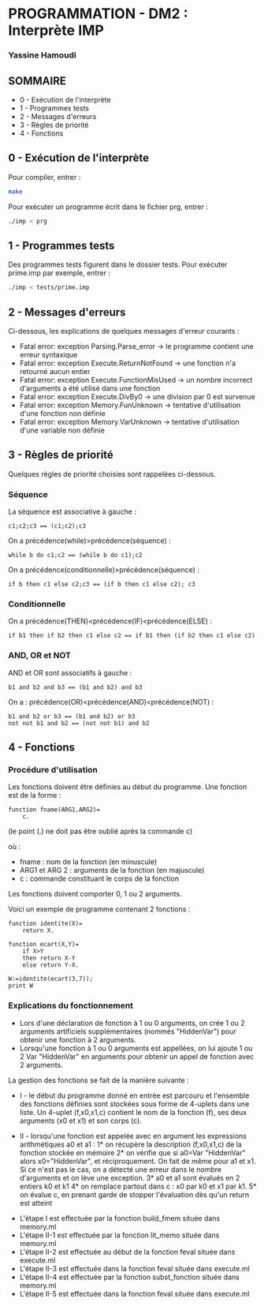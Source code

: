 PROGRAMMATION - DM2 : Interprète IMP
====================================

### Yassine Hamoudi

## SOMMAIRE

 * 0 - Exécution de l'interprète
 * 1 - Programmes tests
 * 2 - Messages d'erreurs
 * 3 - Règles de priorité
 * 4 - Fonctions


0 - Exécution de l'interprète
-----------------------------------------------------

Pour compiler, entrer :
```bash
make
```

Pour exécuter un programme écrit dans le fichier prg, entrer : 
```bash
./imp < prg
```


1 - Programmes tests
-----------------------------------------------------

Des programmes tests figurent dans le dossier tests. Pour exécuter prime.imp par exemple, entrer : 
```bash
./imp < tests/prime.imp
```


2 - Messages d'erreurs
-----------------------------------------------------

Ci-dessous, les explications de quelques messages d'erreur courants : 

 - Fatal error: exception Parsing.Parse_error     -> le programme contient une erreur syntaxique
 - Fatal error: exception Execute.ReturnNotFound  -> une fonction n'a retourné aucun entier
 - Fatal error: exception Execute.FunctionMisUsed -> un nombre incorrect d'arguments a été utilisé dans une fonction
 - Fatal error: exception Execute.DivBy0          -> une division par 0 est survenue
 - Fatal error: exception Memory.FunUnknown	      -> tentative d'utilisation d'une fonction non définie
 - Fatal error: exception Memory.VarUnknown	      -> tentative d'utilisation d'une variable non définie


3 - Règles de priorité
-----------------------------------------------------

Quelques règles de priorité choisies sont rappelées ci-dessous.

### Séquence

La séquence est associative à gauche : 
```
c1;c2;c3 == (c1;c2);c3
```

On a précédence(while)>précédence(séquence) : 
```
while b do c1;c2 == (while b do c1);c2
```

On a précédence(conditionnelle)>précédence(séquence) : 
```
if b then c1 else c2;c3 == (if b then c1 else c2); c3
```

### Conditionnelle

On a précédence(THEN)<précédence(IF)<précédence(ELSE) : 
```
if b1 then if b2 then c1 else c2 == if b1 then (if b2 then c1 else c2)
```

### AND, OR et NOT

AND et OR sont associatifs à gauche : 
```
b1 and b2 and b3 == (b1 and b2) and b3
```

On a : précédence(OR)<précédence(AND)<précédence(NOT) : 
```
b1 and b2 or b3 == (b1 and b2) or b3
not not b1 and b2 == (not not b1) and b2
```


4 - Fonctions
-----------------------------------------------------

### Procédure d'utilisation

Les fonctions doivent être définies au début du programme.
Une fonction est de la forme : 
```
function fname(ARG1,ARG2)=
    c.
```

(le point (.) ne doit pas être oublié après la commande c)

où :
 - fname : nom de la fonction (en minuscule)
 - ARG1 et ARG 2 : arguments de la fonction (en majuscule)
 - c : commande constituant le corps de la fonction

Les fonctions doivent comporter 0, 1 ou 2 arguments.

Voici un exemple de programme contenant 2 fonctions : 
```
function identite(X)=
    return X.

function ecart(X,Y)=
    if X>Y
    then return X-Y
    else return Y-X.

W:=identite(ecart(3,7));
print W
```

### Explications du fonctionnement

- Lors d'une déclaration de fonction à 1 ou 0 arguments, on crée 1 ou 2 arguments artificiels supplémentaires (nommés "HiddenVar") pour obtenir une fonction à 2 arguments.
- Lorsqu'une fonction à 1 ou 0 arguments est appellées, on lui ajoute 1 ou 2 Var "HiddenVar" en arguments pour obtenir un appel de fonction avec 2 arguments.

La gestion des fonctions se fait de la manière suivante : 

  * I - le début du programme donné en entrée est parcouru et l'ensemble des fonctions définies sont stockées sous forme de 4-uplets dans une liste. 
		Un 4-uplet (f,x0,x1,c) contient le nom de la fonction (f), ses deux arguments (x0 et x1) et son corps (c).

  * II - lorsqu'une fonction est appelée avec en argument les expressions arithmétiques a0 et a1 :
		1* on récupère la description (f,x0,x1,c) de la fonction stockée en mémoire
		2* on vérifie que si a0=Var "HiddenVar" alors x0="HiddenVar", et réciproquement. On fait de même pour a1 et x1. 
		   Si ce n'est pas le cas, on a détecté une erreur dans le nombre d'arguments et on lève une exception.
		3* a0 et a1 sont évalués en 2 entiers k0 et k1
		4* on remplace partout dans c : x0 par k0 et x1 par k1.
		5* on évalue c, en prenant garde de stopper l'évaluation dès qu'un return est atteint

 - L'étape I est effectuée par la fonction build_fmem située dans memory.ml
 - L'étape II-1 est effectuée par la fonction lit_memo située dans memory.ml
 - L'étape II-2 est effectuée au début de la fonction feval située dans execute.ml
 - L'étape II-3 est effectuée dans la fonction feval située dans execute.ml
 - L'étape II-4 est effectuée par la fonction subst_fonction située dans memory.ml
 - L'étape II-5 est effectuée dans la fonction feval située dans execute.ml

